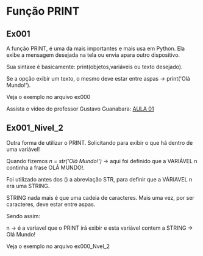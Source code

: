 # Função PRINT

## Ex001

A função PRINT, é uma da mais importantes e mais usa em Python.
Ela exibe a mensagem desejada na tela ou envia apara outro dispositivo.

Sua sintaxe é basicamente: print(objetos,variáveis ou texto desejado).

Se a opção exibir um texto, o mesmo deve estar entre aspas -> print('Olá Mundo!').

Veja o exemplo no arquivo ex000

Assista o vídeo do professor Gustavo Guanabara: [AULA 01](https://www.youtube.com/watch?v=ElRd0cbXIv4)


## Ex001_Nivel_2

Outra forma de utilizar o PRINT. Solicitando para exibir o que há dentro de uma variável!

Quando fizemos *n = str('Olá Mundo!')* -> aqui foi definido que a VARIÁVEL n continha a frase OLÁ MUNDO!.

Foi utilizado antes dos () a abreviação STR, para definir que a VÁRIAVEL n era uma STRING.

STRING nada mais é que uma cadeia de caracteres. Mais uma vez, por ser caracteres, deve estar entre aspas.

Sendo assim:

n -> é a variavel que o PRINT irá exibir e esta variável contem a STRING -> Olá Mundo!

Veja o exemplo no arquivo ex000_Nvel_2
